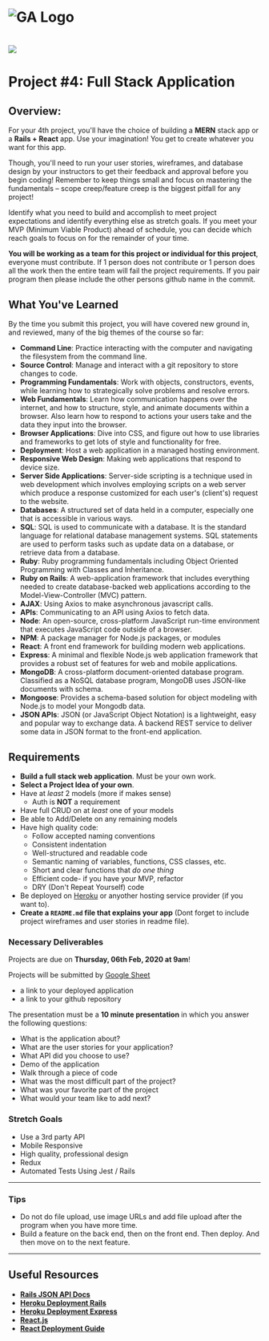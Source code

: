 # ![GA Logo](https://ga-dash.s3.amazonaws.com/production/assets/logo-9f88ae6c9c3871690e33280fcf557f33.png) 
# ![](https://misk.org.sa/miskacademy/wp-content/uploads/sites/5/2019/04/ma-logo-1.png) 

# Project #4: Full Stack Application

## Overview:

For your 4th project, you'll have the choice of building a **MERN** stack app or a **Rails + React** app. Use your imagination! You get to create whatever you want for this app.

Though, you'll need to run your user stories, wireframes, and database design by your
instructors to get their feedback and approval before you begin coding! Remember
to keep things small and focus on mastering the fundamentals – scope
creep/feature creep is the biggest pitfall for any project!

Identify what you need to build and accomplish to meet project expectations and
identify everything else as stretch goals. If you meet your MVP (Minimum Viable
Product) ahead of schedule, you can decide which reach goals to focus on for the
remainder of your time.

**You will be working as a team for this project or individual for this project**, everyone must contribute. If 1 person does not contribute or 1 person does all the work then the entire team will fail the project requirements. If you pair program then please include the other persons github name in the commit.

## What You've Learned

By the time you submit this project, you will have covered new ground in, and reviewed, many of the big themes of the course so far:

- **Command Line**: Practice interacting with the computer and navigating the filesystem from the command line.
- **Source Control**: Manage and interact with a git repository to store changes to code.
- **Programming Fundamentals**: Work with objects, constructors, events, while learning how to strategically solve problems and resolve errors.
- **Web Fundamentals**: Learn how communication happens over the internet, and how to structure, style, and animate documents within a browser. Also learn how to respond to actions your users take and the data they input into the browser.
- **Browser Applications**: Dive into CSS, and figure out how to use libraries and frameworks to get lots of style and functionality for free.
- **Deployment**: Host a web application in a managed hosting environment.
- **Responsive Web Design**: Making web applications that respond to device size.
- **Server Side Applications**: Server-side scripting is a technique used in web development which involves employing scripts on a web server which produce a response customized for each user's (client's) request to the website.
- **Databases**: A structured set of data held in a computer, especially one that is accessible in various ways.
- **SQL**: SQL is used to communicate with a database. It is the standard language for relational database management systems. SQL statements are used to perform tasks such as update data on a database, or retrieve data from a database.
- **Ruby**: Ruby programming fundamentals including Object Oriented Programming with Classes and Inheritance.
- **Ruby on Rails**: A web-application framework that includes everything needed to create database-backed web applications according to the Model-View-Controller (MVC) pattern.
- **AJAX**: Using Axios to make asynchronous javascript calls.
- **APIs**: Communicating to an API using Axios to fetch data.
- **Node**: An open-source, cross-platform JavaScript run-time environment that executes JavaScript code outside of a browser.
- **NPM**: A package manager for Node.js packages, or modules 
- **React**: A front end framework for building modern web applications.
- **Express**: A minimal and flexible Node.js web application framework that provides a robust set of features for web and mobile applications.
- **MongoDB**: A cross-platform document-oriented database program. Classified as a NoSQL database program, MongoDB uses JSON-like documents with schema.
- **Mongoose**: Provides a schema-based solution for object modeling with Node.js to model your Mongodb data.
- **JSON APIs**: JSON (or JavaScript Object Notation) is a lightweight, easy and popular way to exchange data. A backend REST service to deliver some data in JSON format to the front-end application.

## Requirements

- **Build a full stack web application**.  Must be your own work.
- **Select a Project Idea of your own**.
- Have at _least_ 2 models (more if makes sense)
    - Auth is **NOT** a requirement
- Have full CRUD on at _least_ one of your models
- Be able to Add/Delete on any remaining models
- Have high quality code:
    - Follow accepted naming conventions
    - Consistent indentation
    - Well-structured and readable code
    - Semantic naming of variables, functions, CSS classes, etc.
    - Short and clear functions that _do one thing_
    - Efficient code- if you have your MVP, refactor
    - DRY (Don't Repeat Yourself) code
- Be deployed on [Heroku](https://github.com/saadkhan29/Express-Deployment-with-Heroku) or anyother hosting service provider (if you want to).
- **Create a `README.md` file that explains your app** (Dont forget to include project wireframes and user stories in readme file).

### Necessary Deliverables

Projects are due on **Thursday, 06th Feb, 2020 at 9am**!  

Projects will be submitted by [Google Sheet](https://docs.google.com/spreadsheets/d/12EZArlpebL0RunXoHibb1jruWvtWFLldOxFSR3hCkNE/edit#gid=602793254)
- a link to your deployed application 
- a link to your github repository

The presentation must be a **10 minute presentation** in which you answer the following questions:
  - What is the application about?
  - What are the user stories for your application?
  - What API did you choose to use?
  - Demo of the application
  - Walk through a piece of code
  - What was the most difficult part of the project?
  - What was your favorite part of the project
  - What would your team like to add next?
  
### Stretch Goals

- Use a 3rd party API 
- Mobile Responsive
- High quality, professional design
- Redux
- Automated Tests Using Jest / Rails

---

### Tips

- Do not do file upload, use image URLs and add file upload after the program when you have more time.
- Build a feature on the back end, then on the front end.  Then deploy.  And then move on to the next feature.

---

## Useful Resources

- **[Rails JSON API Docs](https://guides.rubyonrails.org/api_app.html)**
- **[Heroku Deployment Rails](https://devcenter.heroku.com/articles/getting-started-with-rails6)**
- **[Heroku Deployment Express](https://github.com/saadkhan29/Express-Deployment-with-Heroku)**
- **[React.js](https://reactjs.org/)**
- **[React Deployment Guide](https://github.com/gitname/react-gh-pages)**
